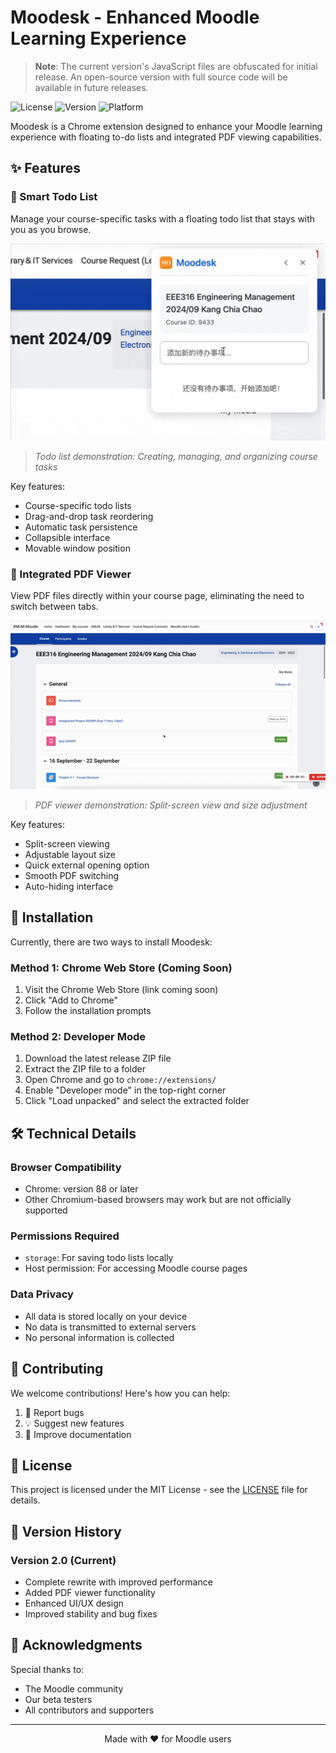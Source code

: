 # Moodesk - Enhanced Moodle Learning Experience

> **Note**: The current version's JavaScript files are obfuscated for initial release. An open-source version with full source code will be available in future releases.

![License](https://img.shields.io/badge/license-MIT-blue.svg)
![Version](https://img.shields.io/badge/version-2.0-orange.svg)
![Platform](https://img.shields.io/badge/platform-Chrome-green.svg)

Moodesk is a Chrome extension designed to enhance your Moodle learning experience with floating to-do lists and integrated PDF viewing capabilities.

## ✨ Features

### 📝 Smart Todo List
Manage your course-specific tasks with a floating todo list that stays with you as you browse.

![Todo List Demo](https://github.com/Pama-Lee/Moodesk/blob/main/html/videos/todo.gif)
> *Todo list demonstration: Creating, managing, and organizing course tasks*

Key features:
- Course-specific todo lists
- Drag-and-drop task reordering
- Automatic task persistence
- Collapsible interface
- Movable window position

### 📄 Integrated PDF Viewer
View PDF files directly within your course page, eliminating the need to switch between tabs.

![PDF Viewer Demo](https://github.com/Pama-Lee/Moodesk/blob/main/html/videos/pdf.gif)
> *PDF viewer demonstration: Split-screen view and size adjustment*

Key features:
- Split-screen viewing
- Adjustable layout size
- Quick external opening option
- Smooth PDF switching
- Auto-hiding interface

## 🚀 Installation

Currently, there are two ways to install Moodesk:

### Method 1: Chrome Web Store (Coming Soon)
1. Visit the Chrome Web Store (link coming soon)
2. Click "Add to Chrome"
3. Follow the installation prompts

### Method 2: Developer Mode
1. Download the latest release ZIP file
2. Extract the ZIP file to a folder
3. Open Chrome and go to `chrome://extensions/`
4. Enable "Developer mode" in the top-right corner
5. Click "Load unpacked" and select the extracted folder

## 🛠 Technical Details

### Browser Compatibility
- Chrome: version 88 or later
- Other Chromium-based browsers may work but are not officially supported

### Permissions Required
- `storage`: For saving todo lists locally
- Host permission: For accessing Moodle course pages

### Data Privacy
- All data is stored locally on your device
- No data is transmitted to external servers
- No personal information is collected

## 🤝 Contributing

We welcome contributions! Here's how you can help:

1. 🐛 Report bugs
2. 💡 Suggest new features
3. 📖 Improve documentation

## 📝 License

This project is licensed under the MIT License - see the [LICENSE](LICENSE) file for details.

## 🔄 Version History

### Version 2.0 (Current)
- Complete rewrite with improved performance
- Added PDF viewer functionality
- Enhanced UI/UX design
- Improved stability and bug fixes

## 🙏 Acknowledgments

Special thanks to:
- The Moodle community
- Our beta testers
- All contributors and supporters

---

<p align="center">Made with ❤️ for Moodle users</p>
